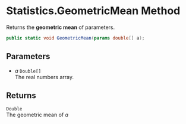 # Statistics.GeometricMean Method

Returns the __geometric mean__ of parameters.

```C#
public static void GeometricMean(params double[] a);
```

## Parameters
* _a_ `Double[]`  
  The real numbers array.

## Returns
`Double`  
The geometric mean of _a_


